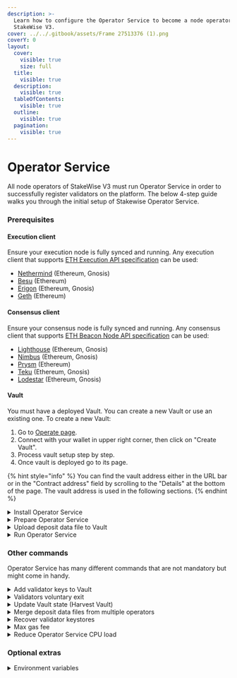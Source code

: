 ```yaml
---
description: >-
  Learn how to configure the Operator Service to become a node operator on
  StakeWise V3.
cover: ../../.gitbook/assets/Frame 27513376 (1).png
coverY: 0
layout:
  cover:
    visible: true
    size: full
  title:
    visible: true
  description:
    visible: true
  tableOfContents:
    visible: true
  outline:
    visible: true
  pagination:
    visible: true
---
```


# Operator Service

All node operators of StakeWise V3 must run Operator Service in order to successfully register validators on the platform. The below 4-step guide walks you through the initial setup of Stakewise Operator Service.

### Prerequisites

#### Execution client

Ensure your execution node is fully synced and running. Any execution client that supports [ETH Execution API specification](https://ethereum.github.io/execution-apis/api-documentation/) can be used:

* [Nethermind](https://launchpad.ethereum.org/en/nethermind) (Ethereum, Gnosis)
* [Besu](https://launchpad.ethereum.org/en/besu) (Ethereum)
* [Erigon](https://launchpad.ethereum.org/en/erigon) (Ethereum, Gnosis)
* [Geth](https://launchpad.ethereum.org/en/geth) (Ethereum)

#### Consensus client

Ensure your consensus node is fully synced and running. Any consensus client that supports [ETH Beacon Node API specification](https://ethereum.github.io/beacon-APIs/#/) can be used:

* [Lighthouse](https://launchpad.ethereum.org/en/lighthouse) (Ethereum, Gnosis)
* [Nimbus](https://launchpad.ethereum.org/en/nimbus) (Ethereum, Gnosis)
* [Prysm](https://launchpad.ethereum.org/en/prysm) (Ethereum)
* [Teku](https://launchpad.ethereum.org/en/teku) (Ethereum, Gnosis)
* [Lodestar](https://launchpad.ethereum.org/en/lodestar) (Ethereum, Gnosis)

#### Vault

You must have a deployed Vault. You can create a new Vault or use an existing one. To create a new Vault:

1. Go to [Operate page](https://app.stakewise.io/operate).
2. Connect with your wallet in upper right corner, then click on "Create Vault".
3. Process vault setup step by step.
4. Once vault is deployed go to its page.

{% hint style="info" %}
You can find the vault address either in the URL bar or in the "Contract address" field by scrolling to the "Details" at the bottom of the page. The vault address is used in the following sections.
{% endhint %}

<details>

<summary>Install Operator Service</summary>

Operator Service can be run via a binary, docker image, deployed on a Kubernetes cluster using the Operator Helm Chart, or built from source. Decide on your preferred method and follow the respective instructions below.

#### Binary

Head to the [releases page](https://github.com/stakewise/v3-operator/releases) to find the latest version of Operator Service. Identify the binary file specific to your node hardware, download and decompress it.

You will execute Operator Service commands from within the `v3-operator` folder using the below format (note that the use of flags is optional):

```bash
./operator COMMAND --flagA=123 --flagB=xyz
```

Head to [Prepare Operator Service](https://docs.stakewise.io/for-operators/operator-service#prepare-operator-service) for the next step.

#### Install script (Linux and macOS)

To install a binary for the latest release, run:

```bash
curl -sSfL https://raw.githubusercontent.com/stakewise/v3-operator/master/scripts/install.sh | sh -s
```

The binary will be installed inside the \~/bin directory. Add the binary to your path:

```bash
export PATH=$PATH:~/bin
```

If you want to install a specific version to a custom location, run:

```bash
curl -sSfL https://raw.githubusercontent.com/stakewise/v3-operator/master/scripts/install.sh | sh -s -- -b <custom_location> vX.X.X
```

You will execute Operator Service commands using the below format (note that the use of flags is optional):

```bash
operator COMMAND --flagA=123 --flagB=xyz
```

Head to [Prepare Operator Service](https://docs.stakewise.io/for-operators/operator-service#prepare-operator-service) for the next step.

#### Docker Image

_In the context of running an Operator Service through Docker, it is crucial to ensure that the `--data-dir` flag is used in all calls. This flag provides a directory path where essential data for the Operator Service is read from or written to, allowing for a persistent data storage mechanism across Docker container instances._

Pull the latest docker operator docker image:

```bash
docker pull europe-west4-docker.pkg.dev/stakewiselabs/public/v3-operator:v2.1.0
```

You can also build the docker image from source by cloning this repo and executing the following command from within the `v3-operator` folder:

```bash
docker build --pull -t europe-west4-docker.pkg.dev/stakewiselabs/public/v3-operator:v2.1.0 .
```

You will execute Operator Service commands using the format below (note the use of flags are optional):

```bash
docker run --rm -ti \
-u $(id -u):$(id -g) \
-v ~/.stakewise/:/data \
europe-west4-docker.pkg.dev/stakewiselabs/public/v3-operator:v2.1.0 \
src/main.py COMMAND \
--data-dir=/data \
--flagA=123 \
--flagB=xyz
```

Head to [Prepare Operator Service](https://docs.stakewise.io/for-operators/operator-service#prepare-operator-service) for the next step.

#### Source Files

Build requirements:

* [Python 3.10+](https://www.python.org/downloads/)
* [Poetry](https://python-poetry.org/docs/)

Clone this repo and install dependencies by executing the following command from within the `v3-operator` folder:

```bash
poetry install --only main
```

You will execute Operator Service commands from within the `v3-operator` folder using the below format (note that the use of flags is optional):

```bash
PYTHONPATH=. poetry run python src/main.py COMMAND --flagA=123 --flagB=xyz
```

Head to [Prepare Operator Service](https://docs.stakewise.io/for-operators/operator-service#prepare-operator-service) for the next step.

#### Kubernetes (advanced)

A separate guide runs through the set-up of Operator Service via Kubernetes, designed to run large numbers of validators (up to 10,000). Visit the [Kubernetes setup](https://docs.stakewise.io/for-operators/kubernetes-staking-setup) for more details.

</details>

<details>

<summary>Prepare Operator Service</summary>

In order to run Operator Service, you must first create keystores and deposit data file for your Vault's validators, and set up a hot wallet for Operator Service to handle validator registrations.

Operator Service has in-built functionality to generate all of the above, or you are free to use your preferred methods of generating keystores and deposit data file, such as via [Wagyu Keygen](https://github.com/stake-house/wagyu-key-gen), and your preferred tool for generating the hot wallet, such as [MetaMask](https://metamask.io/) or [MyEtherWallet](https://help.myetherwallet.com/en/articles/6512619-using-mew-offline-current-mew-version-6).

**Note, the deposit data file must be created using the Vault contract as the withdrawal address. You can find the Vault address either via the URL bar of your Vault page or in the "Contract address" field by scrolling to the "Details" section at the bottom of the Vault page.**

The below steps walk you through this set-up using Operator Service:

#### Step 1. Create mnemonic

Run the `init` command and follow the steps to set up your mnemonic used to derive validator keys. For example, if running Operator Service from binary, you would use:

```sh
./operator init
```

```
Enter the network name (mainnet, holesky) [mainnet]:
Enter your vault address: 0x3320a...68
Choose your mnemonic language (chinese_simplified, chinese_traditional, czech, english, italian, korean, portuguese, spanish) [english]:
This is your seed phrase. Write it down and store it safely, it is the ONLY way to recover your validator keys.

pumpkin anxiety private salon inquiry ....


Press any key when you have written down your mnemonic.

Please type your mnemonic (separated by spaces) to confirm you have written it down

: pumpkin anxiety private salon inquiry ....

done.
Successfully initialized configuration for vault 0x3320a...68
```

#### Step 2. Create validator keys

Next, run the `create-keys` command to kickstart the deposit data and validator keystores creation process, making sure you have your newly created mnemonic to hand:

```bash
./operator create-keys
```

```
Enter the vault address: 0x3320a...68
Enter the number of the validator keys to generate: 10
Enter the mnemonic for generating the validator keys: pumpkin anxiety private salon inquiry ....
Creating validator keys:    [####################################]  10/10
Generating deposit data JSON    [####################################]  10/10
Exporting validator keystores    [####################################]  10/10

Done. Generated 10 keys for 0x3320a...68 vault.
Keystores saved to /home/user/.stakewise/0x3320a...68/keystores file
Deposit data saved to /home/user/.stakewise/0x3320a...68/keystores/deposit_data.json file
```

You may not want the operator service to have direct access to the validator keys. Validator keystores do not need to be present directly in the operator. You can check the [remote signer](https://docs.stakewise.io/for-operators/v3-operator-with-remote-signer) or [Hashicorp Vault](https://docs.stakewise.io/for-operators/v3-operator-with-hashi-vault) guides on how to run Operator Service with them.

**Remember to upload the newly generated validator keys to the validator(s). For that, please follow a guide for your consensus client. The password for your keystores is located in the `password.txt` file in the keystores folder.**

#### Step 3. Create hot wallet

Run the `create-wallet` command to create your hot wallet using your mnemonic (note, this mnemonic can be the same as the one used to generate the validator keys, or a new mnemonic if you desire).

```bash
./operator create-wallet
```

```
Enter the vault address: 0x3320a...68
Enter the mnemonic for generating the wallet: pumpkin anxiety private salon inquiry ...
Done. The wallet and password saved to /home/user/.stakewise/0x3320a...68/wallet directory. The wallet address is: 0x239B...e3Cc
```

**Note, you must send some ETH (or xDAI for Gnosis) to the wallet for gas expenses. Each validator registration costs around 0.01 ETH with 30 Gwei gas price. You must keep an eye on your wallet balance, otherwise validators will stop registering if the balance falls too low.**

Head to [Upload deposit data](https://docs.stakewise.io/for-operators/operator-service#upload-deposit-data-file-to-vault) for the next step.

</details>

<details>

<summary>Upload deposit data file to Vault</summary>

Once you have created your validator keys, deposit data file, and hot wallet, you need to upload the deposit data file to the Vault. This process connects your node to the Vault. Note, if there is more than one node operator in a Vault, you first need to merge all operator deposit data files into a single file (use the merge-deposit-data command). Uploading the deposit data file can be achieved either through the StakeWise UI or via Operator Service and can only be done by the [Vault Admin or Keys Manager](https://docs-v3.stakewise.io/protocol-overview-in-depth/vaults#governance-and-management).

**StakeWise UI**

1. Connect with your wallet and head to the [Operate page](https://app.stakewise.io/operate).
2. Select the Vault you want to upload the deposit data file to.
3. In the upper right corner, click on "Settings" and open the "Deposit Data" tab. The "Settings" button is only visible to the Vault Admin or Keys Manager.
4. Upload the deposit data file either by dragging and dropping the file, or clicking to choose the file via your file browser.
5. Click Save and a transaction will be created to sign using your wallet. The Vault's deposit data file will be uploaded when the transaction is confirmed on the network.

**Operator Service**

If for some reason uploading deposit data using UI is not an option. You can calculate deposit data Merkle tree root with the following command:

```bash
./operator get-validators-root
```

```
Enter the vault address: 0xeEFFFD4C23D2E8c845870e273861e7d60Df49663
The validator deposit data Merkle tree root: 0x50437ed72066c1a09ee85978f168ac7c58fbc9cd4beb7962c13e68e7faac26d7
```

Finally, upload the Merkle tree root to your Vault contract by calling `setValidatorsRoot`. Below shows the steps to do this via Etherscan, but the same can be achieved via CLI if you prefer ( using [eth-cli](https://github.com/protofire/eth-cli) and `eth contract:send` for example). Note, the ABI of the contract can be found [here](https://github.com/stakewise/v3-core/blob/v1.0.0/abi/IVaultValidators.json).

1. Head to your Vault's contract address page on Etherscan in your browser (e.g. replacing 0x000 with your Vault contract address: https://etherscan.io/address/0x000).
2. Select the Contract tab and then Write as Proxy. If you don't have Write As Proxy option, click on the Code tab, then More Options, Is this a Proxy?, Verify, Save. Now you should have Write As Proxy option.
3. Connect your wallet to Etherscan (note this must be either the Vault Admin or Keys Manager).
4. Find the `setValidatorsRoot` function and click to reveal the drop-down.
5. Enter your Merkle tree root returned from the command and click Write.
6. Confirm the transaction in your wallet to finalize the deposit data upload to your Vault.

Head to [Run Operator Service](https://docs.stakewise.io/for-operators/operator-service#run-operator-service) to launch your operator service.

</details>

<details>

<summary>Run Operator Service</summary>

You are ready to run the Operator Service using the `start` command, optionally passing your Vault address and consensus and execution endpoints as flags.

If you **did not** use Operator Service to generate hot wallet, you will need to add the following flags:

* `--hot-wallet-file` - path to the password-protected _.txt_ file containing your hot wallet private key.
* `--hot-wallet-password-file` - path to a _.txt_ file containing the password to open the protected hot wallet private key file.

If you **did not** use Operator Service to generate validator keys, you will need to add the following flag:

* `--keystores-dir` - The directory with validator keys in the EIP-2335 standard. The folder must contain either a single `password.txt` password file for all the keystores or separate password files for each keystore with the same name as keystore, but ending with `.txt`. For example, `keystore1.json`, `keystore1.txt`, etc.

If you **did not** use Operator Service to generate deposit data file, or you use combined deposit data file from multiple operators, you will need to add the following flag:

* `--deposit-data-file` - Path to the deposit data file (Vault directory is default).

#### Binary

You can start the operator service using binary with the following command:

```bash
./operator start --vault=0x000... --consensus-endpoints=http://localhost:5052 --execution-endpoints=http://localhost:8545
```

#### Docker

For docker, you first need to mount the folder containing validator keystores and deposit data file generated into the docker container. You then need to also include the `--data-dir` flag alongside the `start` command as per the below:

```bash
docker run --restart on-failure:10 \
-u $(id -u):$(id -g) \
-v ~/.stakewise/:/data \
europe-west4-docker.pkg.dev/stakewiselabs/public/v3-operator:v2.1.0 \
src/main.py start \
--vault=0x3320ad928c20187602a2b2c04eeaa813fa899468 \
--data-dir=/data \
--consensus-endpoints=http://localhost:5052 \
--execution-endpoints=http://localhost:8545
```

You can also run docker containers with `docker-compose`. For that, you need to copy .env.example file to `.env` file and fill it with correct values. Run docker compose with the following command:

```bash
docker-compose up
```

#### Source Files

```bash
PYTHONPATH=. poetry run python src/main.py start \
--vault=0x000... \
--consensus-endpoints=http://localhost:5052 \
--execution-endpoints=http://localhost:8545
```

**Congratulations, you should now have Operator Service up and running and ready to trigger validator registrations within your Vault!**

</details>

### Other commands <a href="#user-content-misc-commands" id="user-content-misc-commands"></a>

Operator Service has many different commands that are not mandatory but might come in handy.

<details>

<summary>Add validator keys to Vault</summary>

You can always add more validator keys to your Vault. For that, you need to generate new validator keys and deposit data as described in [Step 2. Create validator keys](broken-reference) and upload the deposit data file to your Vault as described in [Step 3. Upload deposit data file to Vault](broken-reference). Note, uploading a new deposit data file will overwrite the existing file and consequently overwrite previously un-used validator keys. It can be done at any point, but only by the Vault Admin or Keys Manager.&#x20;

</details>

<details>

<summary>Validators voluntary exit</summary>

The validator exits are handled by oracles, but in case you want to force trigger exit your validators, you can run the following command:

```bash
./operator validators-exit
```

Follow the steps, confirming your consensus node endpoint, Vault address, and the validator indexes to exit.

```
Enter the comma separated list of API endpoints for consensus nodes: https://example.com
Enter your vault address: 0x3320ad928c20187602a2b2c04eeaa813fa899468
Are you sure you want to exit 3 validators with indexes: 513571, 513572, 513861? [y/N]: y
Validators 513571, 513572, 513861 exits successfully initiated
```

</details>

<details>

<summary>Update Vault state (Harvest Vault)</summary>

Updating the _Vault state_ distributes the Vault fee to the Vault fee address and updates each staker's position. If an ERC-20 token was chosen during Vault creation, the Vault specific ERC-20 reprices based on the rewards/penalties since the previous update and the Vault fees are distributed in newly minted ERC-20 tokens.

By default, each _Vault state_ gets updated whenever a user interacts with the Vault (deposit, withdraw, etc.), with a 12 hours cooldown. Vault state can also be updated by the Vault operator(s) by passing the `--harvest-vault` flag to the Operator Service `start` command. Harvest occurs every 12 hours and the gas fees are paid by the hot wallet linked to the Operator Service.

Harvesting the Vault rewards simplifies the contract calls to the Vault contract and reduces the gas fees for stakers, for example, the Vault does not need to sync rewards before calling deposit when a user stakes.

</details>

<details>

<summary>Merge deposit data files from multiple operators</summary>

You can use the following command to merge deposit data file:

```bash
./operator merge-deposit-data
```

</details>

<details>

<summary>Recover validator keystores</summary>

You can recover validator keystores that are active. **Make sure there are no validators running with recovered validator keystores and 2 epochs have passed, otherwise you can get slashed. For security purposes, make sure to protect your mnemonic as it can be used to generate your validator keys.**

```bash
./operator recover
```

```
Enter the mnemonic for generating the validator keys: [Your Mnemonic Here]
Enter your vault address: 0x3320ad928c20187602a2b2c04eeaa813fa899468
Enter comma separated list of API endpoints for execution nodes: https://example.com
Enter comma separated list of API endpoints for consensus nodes: https://example.com
Enter the network name: goerli
Found 24 validators, recovering...
Generating keystores [####################################] 100%
Keystores for vault {vault} successfully recovered to {keystores_dir}
```

</details>

<details>

<summary>Max gas fee</summary>

To mitigate excessive gas costs, operators can pass the `--max-fee-per-gas-wei` flag when starting Operator Service (or configure this variable via [Environment Variables](./#environment-variables)) to set the maximum base fee they are happy to pay for both validator registrations and Vault harvests (if Operator is started using the `--harvest-vault` flag).

</details>

<details>

<summary>Reduce Operator Service CPU load</summary>

`--pool-size` can be passed as a flag with both `start` and `create-keys` commands. This flag defines the number of CPU cores that are used to both load keystores and create keystores. By default, Operator Service will use 100% of the CPU cores.

Setting `--pool-size` to `(number of CPU cores) / 2` is a safe way to ensure that Operator Service does not take up too much CPU load and impact node performance during the creation and loading of keystores.

</details>

### Optional extras

<details>

<summary>Environment variables</summary>

Operator Service can be configured via environment variables instead of CLI flags. Copy [this example file](https://github.com/stakewise/v3-operator/blob/master/.env.example) and save it as `.env`. Run through the file, adjusting as and where necessary based on your node configuration.

Remember to load the environment variables before running Operator Service, for example:

```
export $(grep -v '^#' .env | xargs)
```

You can check the environment variables are set and loaded correctly by running `env`.

</details>
